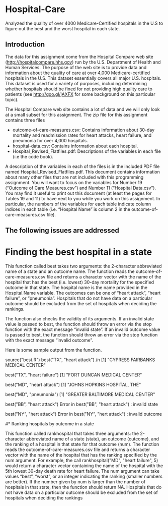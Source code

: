 # Hospital-Care
Analyzed the quality of over 4000 Medicare-Certified hospitals in the U.S to figure out the best and the worst hospital in each state.

## Introduction 
The data for this assignment come from the Hospital Compare web site (http://hospitalcompare.hhs.gov)
run by the U.S. Department of Health and Human Services. The purpose of the web site is to provide data and
information about the quality of care at over 4,000 Medicare-certified hospitals in the U.S. This dataset essentially
covers all major U.S. hospitals. This dataset is used for a variety of purposes, including determining
whether hospitals should be fined for not providing high quality care to patients (see http://goo.gl/jAXFX
for some background on this particular topic).

The Hospital Compare web site contains a lot of data and we will only look at a small subset for this
assignment. The zip file for this assignment contains three files
* outcome-of-care-measures.csv: Contains information about 30-day mortality and readmission rates
for heart attacks, heart failure, and pneumonia for over 4,000 hospitals.
* hospital-data.csv: Contains information about each hospital.
* Hospital_Revised_Flatfiles.pdf: Descriptions of the variables in each file (i.e the code book).

A description of the variables in each of the files is in the included PDF file named Hospital_Revised_Flatfiles.pdf.
This document contains information about many other files that are not included with this programming
assignment. You will want to focus on the variables for Number 19 (“Outcome of Care Measures.csv”) and
Number 11 (“Hospital Data.csv”). You may find it useful to print out this document (at least the pages for
Tables 19 and 11) to have next to you while you work on this assignment. In particular, the numbers of
the variables for each table indicate column indices in each table (i.e. “Hospital Name” is column 2 in the
outcome-of-care-measures.csv file).

## The following issues are addressed 

# Finding the best hospital in a state

This function called best takes two arguments: the 2-character abbreviated name of a state and an
outcome name. The function reads the outcome-of-care-measures.csv file and returns a character vector
with the name of the hospital that has the best (i.e. lowest) 30-day mortality for the specified outcome
in that state. The hospital name is the name provided in the Hospital.Name variable. The outcomes can
be one of “heart attack”, “heart failure”, or “pneumonia”. Hospitals that do not have data on a particular
outcome should be excluded from the set of hospitals when deciding the rankings.

The function also checks the validity of its arguments. If an invalid state value is passed to best, the
function should throw an error via the stop function with the exact message “invalid state”. If an invalid
outcome value is passed to best, the function should throw an error via the stop function with the exact
message “invalid outcome”.

Here is some sample output from the function.

source("best.R")
best("TX", "heart attack")
/n [1] "CYPRESS FAIRBANKS MEDICAL CENTER"

best("TX", "heart failure")
[1] "FORT DUNCAN MEDICAL CENTER"

best("MD", "heart attack")
[1] "JOHNS HOPKINS HOSPITAL, THE"

best("MD", "pneumonia")
[1] "GREATER BALTIMORE MEDICAL CENTER"

best("BB", "heart attack")
Error in best("BB", "heart attack") : invalid state

best("NY", "hert attack")
Error in best("NY", "hert attack") : invalid outcome

#*  Ranking hospitals by outcome in a state

This function called rankhospital that takes three arguments: the 2-character abbreviated name of a
state (state), an outcome (outcome), and the ranking of a hospital in that state for that outcome (num).
The function reads the outcome-of-care-measures.csv file and returns a character vector with the name
of the hospital that has the ranking specified by the num argument. For example, the call
rankhospital("MD", "heart failure", 5) would return a character vector containing the name of the hospital with the 5th lowest 30-day death rate
for heart failure. The num argument can take values “best”, “worst”, or an integer indicating the ranking
(smaller numbers are better). If the number given by num is larger than the number of hospitals in that
state, then the function should return NA. Hospitals that do not have data on a particular outcome should
be excluded from the set of hospitals when deciding the rankings
